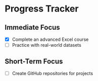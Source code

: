 # Progress Tracker

## Immediate Focus
- [x] Complete an advanced Excel course
- [ ] Practice with real-world datasets

## Short-Term Focus
- [ ] Create GitHub repositories for projects

